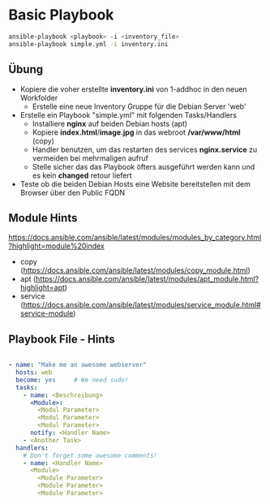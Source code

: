 # Basic Playbook

```bash
ansible-playbook <playbook> -i <inventory_file>
ansible-playbook simple.yml -i inventory.ini
```

## Übung

- Kopiere die voher erstellte **inventory.ini** von 1-addhoc in den neuen Workfolder
  - Erstelle eine neue Inventory Gruppe für die Debian Server 'web'
- Erstelle ein Playbook "simple.yml" mit folgenden Tasks/Handlers
  - Installiere **nginx** auf beiden Debian hosts (apt)
  - Kopiere **index.html**/**image.jpg** in das webroot **/var/www/html** (copy)
  - Handler benutzen, um das restarten des services **nginx.service** zu vermeiden bei mehrmaligen aufruf
  - Stelle sicher das das Playbook öfters ausgeführt werden kann und es kein **changed** retour liefert
- Teste ob die beiden Debian Hosts eine Website bereitstellen mit dem Browser über den Public FQDN

## Module Hints

https://docs.ansible.com/ansible/latest/modules/modules_by_category.html?highlight=module%20index

- copy (https://docs.ansible.com/ansible/latest/modules/copy_module.html)
- apt (https://docs.ansible.com/ansible/latest/modules/apt_module.html?highlight=apt)
- service (https://docs.ansible.com/ansible/latest/modules/service_module.html#service-module)

## Playbook File - Hints

```yaml

- name: "Make me an awesome webserver"
  hosts: web
  become: yes     # We need sudo!
  tasks:
    - name: <Beschreibung>
      <Module>:
        <Modul Parameter>
        <Modul Parameter>
        <Modul Parameter>
      notify: <Handler Name>
    - <Another Task>
  handlers:
    # Don't forget some awesome comments!
    - name: <Handler Name>
      <Module>
        <Module Parameter>
        <Module Parameter>
        <Module Parameter>
```
